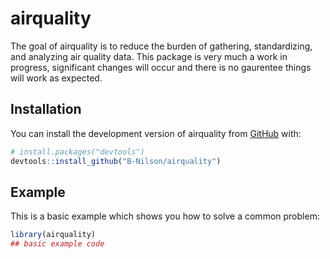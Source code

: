 
# airquality

<!-- badges: start -->
<!-- badges: end -->

The goal of airquality is to reduce the burden of gathering, standardizing, and analyzing air quality data. This package is very much a work in progress, significant changes will occur and there is no gaurentee things will work as expected. 

## Installation

You can install the development version of airquality from [GitHub](https://github.com/) with:

``` r
# install.packages("devtools")
devtools::install_github("B-Nilson/airquality")
```

## Example

This is a basic example which shows you how to solve a common problem:

``` r
library(airquality)
## basic example code
```

